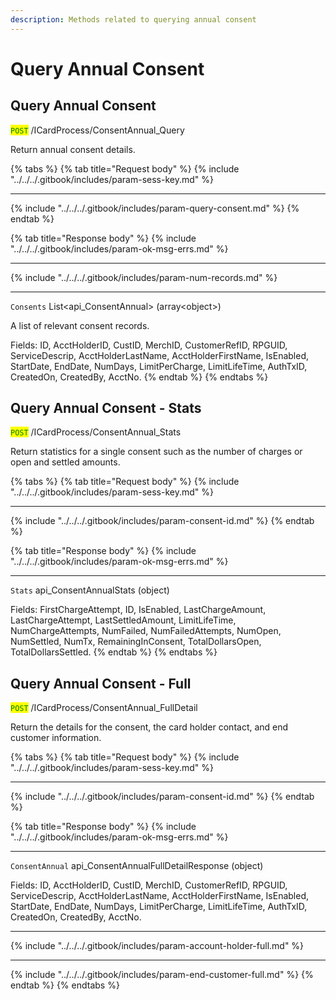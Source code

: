 ```yaml
---
description: Methods related to querying annual consent
---
```


# Query Annual Consent

## Query Annual Consent

<mark style="color:green;">`POST`</mark> /ICardProcess/ConsentAnnual\_Query

Return annual consent details.&#x20;

{% tabs %}
{% tab title="Request body" %}
{% include "../../../.gitbook/includes/param-sess-key.md" %}

***

{% include "../../../.gitbook/includes/param-query-consent.md" %}
{% endtab %}

{% tab title="Response body" %}
{% include "../../../.gitbook/includes/param-ok-msg-errs.md" %}

***

{% include "../../../.gitbook/includes/param-num-records.md" %}

***

`Consents` List\<api\_ConsentAnnual> (array\<object>)

A list of relevant consent records.

Fields: ID, AcctHolderID, CustID, MerchID, CustomerRefID, RPGUID, ServiceDescrip, AcctHolderLastName, AcctHolderFirstName, IsEnabled, StartDate, EndDate, NumDays, LimitPerCharge, LimitLifeTime, AuthTxID, CreatedOn, CreatedBy, AcctNo.&#x20;
{% endtab %}
{% endtabs %}





## Query Annual Consent - Stats

<mark style="color:green;">`POST`</mark> /ICardProcess/ConsentAnnual\_Stats

Return statistics for a single consent such as the number of charges or open and settled amounts.

{% tabs %}
{% tab title="Request body" %}
{% include "../../../.gitbook/includes/param-sess-key.md" %}

***

{% include "../../../.gitbook/includes/param-consent-id.md" %}
{% endtab %}

{% tab title="Response body" %}
{% include "../../../.gitbook/includes/param-ok-msg-errs.md" %}

***

`Stats` api\_ConsentAnnualStats (object)

Fields: FirstChargeAttempt, ID, IsEnabled, LastChargeAmount, LastChargeAttempt, LastSettledAmount, LimitLifeTime, NumChargeAttempts, NumFailed, NumFailedAttempts, NumOpen, NumSettled, NumTx, RemainingInConsent, TotalDollarsOpen, TotalDollarsSettled.
{% endtab %}
{% endtabs %}





## Query Annual Consent - Full

<mark style="color:green;">`POST`</mark> /ICardProcess/ConsentAnnual\_FullDetail

Return the details for the consent, the card holder contact, and end customer information.

{% tabs %}
{% tab title="Request body" %}
{% include "../../../.gitbook/includes/param-sess-key.md" %}

***

{% include "../../../.gitbook/includes/param-consent-id.md" %}
{% endtab %}

{% tab title="Response body" %}
{% include "../../../.gitbook/includes/param-ok-msg-errs.md" %}

***

`ConsentAnnual` api\_ConsentAnnualFullDetailResponse (object)

Fields: ID, AcctHolderID, CustID, MerchID, CustomerRefID, RPGUID, ServiceDescrip, AcctHolderLastName, AcctHolderFirstName, IsEnabled, StartDate, EndDate, NumDays, LimitPerCharge, LimitLifeTime, AuthTxID, CreatedOn, CreatedBy, AcctNo.&#x20;

***

{% include "../../../.gitbook/includes/param-account-holder-full.md" %}

***

{% include "../../../.gitbook/includes/param-end-customer-full.md" %}
{% endtab %}
{% endtabs %}



